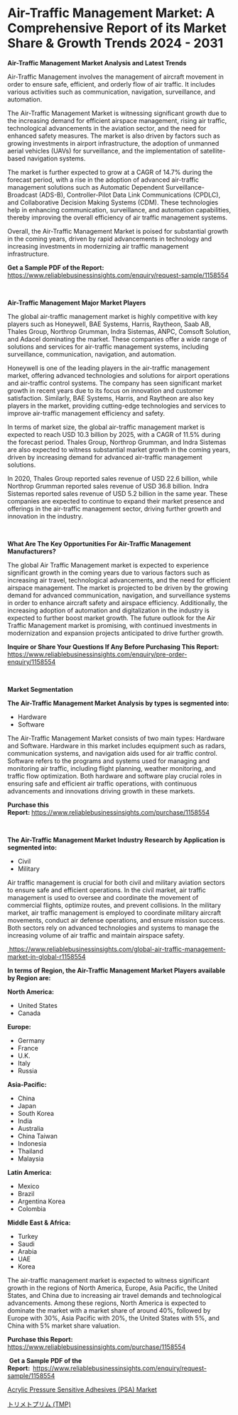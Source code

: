 <p><h1>Air-Traffic Management Market: A Comprehensive Report of its Market Share & Growth Trends 2024 - 2031</h1></p><p><strong>Air-Traffic Management Market Analysis and Latest Trends</strong></p>
<p><p>Air-Traffic Management involves the management of aircraft movement in order to ensure safe, efficient, and orderly flow of air traffic. It includes various activities such as communication, navigation, surveillance, and automation.</p><p>The Air-Traffic Management Market is witnessing significant growth due to the increasing demand for efficient airspace management, rising air traffic, technological advancements in the aviation sector, and the need for enhanced safety measures. The market is also driven by factors such as growing investments in airport infrastructure, the adoption of unmanned aerial vehicles (UAVs) for surveillance, and the implementation of satellite-based navigation systems.</p><p>The market is further expected to grow at a CAGR of 14.7% during the forecast period, with a rise in the adoption of advanced air-traffic management solutions such as Automatic Dependent Surveillance-Broadcast (ADS-B), Controller-Pilot Data Link Communications (CPDLC), and Collaborative Decision Making Systems (CDM). These technologies help in enhancing communication, surveillance, and automation capabilities, thereby improving the overall efficiency of air traffic management systems.</p><p>Overall, the Air-Traffic Management Market is poised for substantial growth in the coming years, driven by rapid advancements in technology and increasing investments in modernizing air traffic management infrastructure.</p></p>
<p><strong>Get a Sample PDF of the Report:&nbsp;</strong> <a href="https://www.reliablebusinessinsights.com/enquiry/request-sample/1158554">https://www.reliablebusinessinsights.com/enquiry/request-sample/1158554</a></p>
<p>&nbsp;</p>
<p><strong>Air-Traffic Management Major Market Players</strong></p>
<p><p>The global air-traffic management market is highly competitive with key players such as Honeywell, BAE Systems, Harris, Raytheon, Saab AB, Thales Group, Northrop Grumman, Indra Sistemas, ANPC, Comsoft Solution, and Adacel dominating the market. These companies offer a wide range of solutions and services for air-traffic management systems, including surveillance, communication, navigation, and automation.</p><p>Honeywell is one of the leading players in the air-traffic management market, offering advanced technologies and solutions for airport operations and air-traffic control systems. The company has seen significant market growth in recent years due to its focus on innovation and customer satisfaction. Similarly, BAE Systems, Harris, and Raytheon are also key players in the market, providing cutting-edge technologies and services to improve air-traffic management efficiency and safety.</p><p>In terms of market size, the global air-traffic management market is expected to reach USD 10.3 billion by 2025, with a CAGR of 11.5% during the forecast period. Thales Group, Northrop Grumman, and Indra Sistemas are also expected to witness substantial market growth in the coming years, driven by increasing demand for advanced air-traffic management solutions.</p><p>In 2020, Thales Group reported sales revenue of USD 22.6 billion, while Northrop Grumman reported sales revenue of USD 36.8 billion. Indra Sistemas reported sales revenue of USD 5.2 billion in the same year. These companies are expected to continue to expand their market presence and offerings in the air-traffic management sector, driving further growth and innovation in the industry.</p></p>
<p>&nbsp;</p>
<p><strong>What Are The Key Opportunities For Air-Traffic Management Manufacturers?</strong></p>
<p><p>The global Air Traffic Management market is expected to experience significant growth in the coming years due to various factors such as increasing air travel, technological advancements, and the need for efficient airspace management. The market is projected to be driven by the growing demand for advanced communication, navigation, and surveillance systems in order to enhance aircraft safety and airspace efficiency. Additionally, the increasing adoption of automation and digitalization in the industry is expected to further boost market growth. The future outlook for the Air Traffic Management market is promising, with continued investments in modernization and expansion projects anticipated to drive further growth.</p></p>
<p><strong>Inquire or Share Your Questions If Any Before Purchasing This Report:</strong> <a href="https://www.reliablebusinessinsights.com/enquiry/pre-order-enquiry/1158554">https://www.reliablebusinessinsights.com/enquiry/pre-order-enquiry/1158554</a></p>
<p>&nbsp;</p>
<p><strong>Market Segmentation</strong></p>
<p><strong>The Air-Traffic Management Market Analysis by types is segmented into:</strong></p>
<p><ul><li>Hardware</li><li>Software</li></ul></p>
<p><p>The Air-Traffic Management Market consists of two main types: Hardware and Software. Hardware in this market includes equipment such as radars, communication systems, and navigation aids used for air traffic control. Software refers to the programs and systems used for managing and monitoring air traffic, including flight planning, weather monitoring, and traffic flow optimization. Both hardware and software play crucial roles in ensuring safe and efficient air traffic operations, with continuous advancements and innovations driving growth in these markets.</p></p>
<p><strong>Purchase this Report:&nbsp;</strong><a href="https://www.reliablebusinessinsights.com/purchase/1158554">https://www.reliablebusinessinsights.com/purchase/1158554</a></p>
<p>&nbsp;</p>
<p><strong>The Air-Traffic Management Market Industry Research by Application is segmented into:</strong></p>
<p><ul><li>Civil</li><li>Military</li></ul></p>
<p><p>Air traffic management is crucial for both civil and military aviation sectors to ensure safe and efficient operations. In the civil market, air traffic management is used to oversee and coordinate the movement of commercial flights, optimize routes, and prevent collisions. In the military market, air traffic management is employed to coordinate military aircraft movements, conduct air defense operations, and ensure mission success. Both sectors rely on advanced technologies and systems to manage the increasing volume of air traffic and maintain airspace safety.</p></p>
<p><a href="https://www.reliablebusinessinsights.com/global-air-traffic-management-market-in-global-r1158554">&nbsp;https://www.reliablebusinessinsights.com/global-air-traffic-management-market-in-global-r1158554</a></p>
<p><strong>In terms of Region, the Air-Traffic Management Market Players available by Region are:</strong></p>
<p>
    <p> <strong> North America: </strong>
        <ul>
            <li>United States</li>
            <li>Canada</li>
        </ul>
        </p> 
    <p> <strong> Europe: </strong>
        <ul>
            <li>Germany</li>
            <li>France</li>
            <li>U.K.</li>
            <li>Italy</li>
            <li>Russia</li>
        </ul>
        </p> 
    <p> <strong> Asia-Pacific: </strong>
        <ul>
            <li>China</li>
            <li>Japan</li>
            <li>South Korea</li>
            <li>India</li>
            <li>Australia</li>
            <li>China Taiwan</li>
            <li>Indonesia</li>
            <li>Thailand</li>
            <li>Malaysia</li>
        </ul>
        </p> 
    <p> <strong> Latin America: </strong>
        <ul>
            <li>Mexico</li>
            <li>Brazil</li>
            <li>Argentina Korea</li>
            <li>Colombia</li>
        </ul>
        </p> 
    <p> <strong> Middle East & Africa: </strong>
        <ul>
            <li>Turkey</li>
            <li>Saudi</li>
            <li>Arabia</li>
            <li>UAE</li>
            <li>Korea</li>
        </ul>
    </p>
    </p>
<p><p>The air-traffic management market is expected to witness significant growth in the regions of North America, Europe, Asia Pacific, the United States, and China due to increasing air travel demands and technological advancements. Among these regions, North America is expected to dominate the market with a market share of around 40%, followed by Europe with 30%, Asia Pacific with 20%, the United States with 5%, and China with 5% market share valuation.</p></p>
<p><strong>Purchase this Report: </strong><a href="https://www.reliablebusinessinsights.com/purchase/1158554">https://www.reliablebusinessinsights.com/purchase/1158554</a></p>
<p>&nbsp;<strong>Get a Sample PDF of the Report:&nbsp;&nbsp;</strong><a href="https://www.reliablebusinessinsights.com/enquiry/request-sample/1158554">https://www.reliablebusinessinsights.com/enquiry/request-sample/1158554</a></p>
<p><strong></strong></p>
<p><p><a href="https://github.com/SashaBeier2023/Market-Research-Report-List-1/blob/main/acrylic-pressure-sensitive-adhesives-psa-market.md">Acrylic Pressure Sensitive Adhesives (PSA) Market</a></p><p><a href="https://github.com/KaliMetz2023/Market-Research-Report-List-1/blob/main/716942488390.md">トリメトプリム (TMP)</a></p></p>